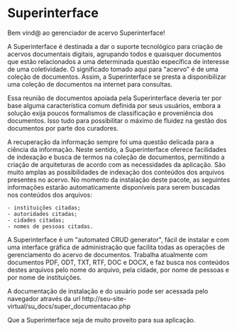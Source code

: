 # Superinterface

Bem vind@ ao gerenciador de acervo Superinterface!

A Superinterface é destinada a dar o suporte tecnológico para criação de acervos documentais digitais, agrupando todos e quaisquer documentos que estão relacionados a uma determinada questão específica de interesse de uma coletividade. O significado tomado aqui para "acervo" é de uma coleção de documentos. Assim, a Superinterface se presta a disponibilizar uma coleção de documentos na internet para consultas.

Essa reunião de documentos apoiada pela Superinterface deveria ter por base alguma característica comum definida por seus usuários, embora a solução exija poucos formalismos de classificação e proveniência dos documentos. Isso tudo para possibilitar o máximo de fluidez na gestão dos documentos por parte dos curadores.

A recuperação da informação sempre foi uma questão delicada para a ciência da informação. Neste sentido, a Superinterface oferece facilidades de indexação e busca de termos na coleção de documentos, permitindo a criação de arquiteturas de acordo com as necessidades da aplicação. São muito amplas as possibilidades de indexação dos conteúdos dos arquivos presentes no acervo. No momento da instalação deste pacote, as seguintes informações estarão automaticamente disponíveis para serem buscadas nos conteúdos dos arquivos:

    - instituições citadas;
    - autoridades citadas;
    - cidades citadas;
    - nomes de pessoas citadas. 


A Superinterface é um "automated CRUD generator", fácil de instalar e com uma interface gráfica de administração que facilita todas as operações de
gerenciamento do acervo de documentos.  Trabalha atualmente com documentos PDF, ODT, TXT, RTF, DOC e DOCX, e faz busca nos conteúdos destes arquivos pelo nome do arquivo, pela cidade, por nome de pessoas e por nome de instituições.

A documentação de instalação e do usuário pode ser acessada pelo navegador através da url http://seu-site-virtual/su_docs/super_documentacao.php

Que a Superinterface seja de muito proveito para sua aplicação.
